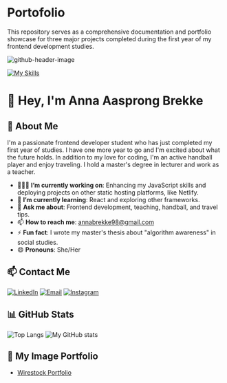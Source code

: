 # Portofolio
This repository serves as a comprehensive documentation and portfolio showcase for three major projects completed during the first year of my frontend development studies. 

![github-header-image](https://github.com/AnnaAaBrekke/AnnaAaBrekke/assets/143593909/cf6546ce-6dc4-45ff-b60f-b3f1f3a8a6e5)

[![My Skills](https://skillicons.dev/icons?i=js,html,css,discord,figma,netlify,github)](https://skillicons.dev)

# 👋 Hey, I'm Anna Aasprong Brekke 

## 🌼 About Me 
I'm a passionate frontend developer student who has just completed my first year of studies. I have one more year to go and I'm excited about what the future holds. In addition to my love for coding, I'm an active handball player and enjoy traveling. I hold a master's degree in lecturer and work as a teacher.

- 👩🏽‍💻 **I’m currently working on**: Enhancing my JavaScript skills and deploying projects on other static hosting platforms, like Netlify.
- 🌱 **I’m currently learning**: React and exploring other frameworks.
- 💬 **Ask me about**: Frontend development, teaching, handball, and travel tips.
- 📫 **How to reach me**: [annabrekke98@gmail.com](mailto:annabrekke98@gmail.com)
- ⚡ **Fun fact**: I wrote my master's thesis about "algorithm awareness" in social studies.
- 😄 **Pronouns**: She/Her

## 📫 Contact Me
[![LinkedIn](https://img.shields.io/badge/linkedin-%230077B5.svg?style=for-the-badge&logo=linkedin&logoColor=white)](https://www.linkedin.com/in/anna-aasprong-brekke-a571132b0/)
[![Email](https://img.shields.io/badge/email-%23D14836.svg?style=for-the-badge&logo=gmail&logoColor=white)](mailto:annabrekke98@gmail.com)
[![Instagram](https://img.shields.io/badge/instagram-%23E4405F.svg?style=for-the-badge&logo=instagram&logoColor=white)](https://www.instagram.com/annabrekke/)

## 📊 GitHub Stats
![Top Langs](https://github-readme-stats.vercel.app/api/top-langs/?username=AnnaAaBrekke&layout=compact&theme=radical)
![My GitHub stats](https://github-readme-stats.vercel.app/api?username=AnnaAaBrekke&show_icons=true&theme=radical)

## 📸 My Image Portfolio
- [Wirestock Portfolio](https://wirestock.io/annaaab)

